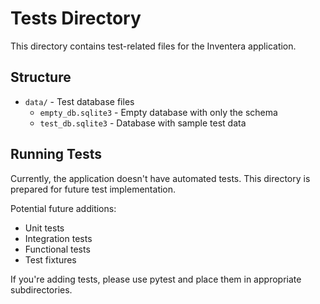 # Tests Directory

This directory contains test-related files for the Inventera application.

## Structure

- `data/` - Test database files
  - `empty_db.sqlite3` - Empty database with only the schema
  - `test_db.sqlite3` - Database with sample test data

## Running Tests

Currently, the application doesn't have automated tests. This directory is prepared for future test implementation.

Potential future additions:
- Unit tests
- Integration tests
- Functional tests
- Test fixtures

If you're adding tests, please use pytest and place them in appropriate subdirectories.